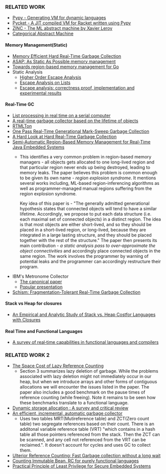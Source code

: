 ### RELATED WORK

- [Pypy - Generating VM for dynamic languages](https://sites.cs.ucsb.edu/~ckrintz/classes/s20/cs263/readings/pypy-vm-construction.pdf)
- [Pycket - A JIT compiled VM for Racket written using Pypy](http://homes.sice.indiana.edu/samth/pycket-draft.pdf)
- [ZINC - The ML abstract machine by Xavier Leroy](https://hal.inria.fr/inria-00070049/file/RT-0117.pdf)
- [Categorical Abstract Machine](https://www.researchgate.net/publication/228940729_The_Categorical_Abstract_Machine_Basics_and_Enhancements)

#### Memory Management(Static)

- [Memory Efficient Hard Real-Time Garbage Collection](http://liu.diva-portal.org/smash/get/diva2:20899/FULLTEXT01.pdf)
- [ASAP: As Static As Possible memory management](https://www.cl.cam.ac.uk/techreports/UCAM-CL-TR-908.pdf)
- [Towards region-based memory management for Go](https://dl.acm.org/doi/abs/10.1145/2247684.2247695)
- Static Analysis
  - [Higher Order Escape Analysis](https://link.springer.com/content/pdf/10.1007/3-540-52592-0_61.pdf)
  - [Escape Analysis on Lists](https://cs.nyu.edu/~goldberg/pubs/pg92.pdf)
  - [Escape analysis: correctness proof, implementation and experimental results](https://dl.acm.org/doi/abs/10.1145/268946.268949)


#### Real-Time GC
- [List processing in real time on a serial computer](https://dl.acm.org/doi/abs/10.1145/359460.359470)
- [A real-time garbage collector based on the lifetime of objects](https://dl.acm.org/doi/abs/10.1145/358141.358147)
- [RTMLTon](https://link.springer.com/chapter/10.1007%2F978-3-030-39197-3_8)
- [One Pass Real-Time Generational Mark-Sweep Garbage Collection](https://citeseerx.ist.psu.edu/viewdoc/download?doi=10.1.1.42.7791&rep=rep1&type=pdf)
- [A Hard Look at Hard Real-Time Garbage Collection](https://citeseerx.ist.psu.edu/viewdoc/download?doi=10.1.1.69.3943&rep=rep1&type=pdf)
- [Semi-Automatic Region-Based Memory Management for Real-Time Java Embedded Systems](https://ieeexplore.ieee.org/document/4296838)
  - This identifies a very common problem in region-based memory managers - all objects gets allocated to one long-lived region and that particular region
    never ends up being destroyed, leading to memory leaks. The paper believes this problem is common enough to be given its own name - *region explosion syndrome*.
    It mentions several works including, ML-based region-inferencing algorithms as well as programmer-managed manual regions suffering from the region
    explosion syndrome.
    
    Key idea of this paper is - "The generally admitted generational hypothesis states that connected objects will tend to have a similar lifetime. Accordingly, we propose to put each data structure (i.e. each maximal set of connected objects) in a distinct region. The idea is that most objects are either short-lived, and so they should be placed in a short-lived region, or long-lived, because they are integrated in a large lasting structure, and they should be placed together with the rest of the structure." The paper then presents its main contribution - *a static analysis pass to over-approximate the object connectivities* and accordingly place connected objects in the same region. The work involves the programmer by warning of potential leaks and the programmer can accordingly restructure their program.
 - IBM's Metronome Collector
   - [The canonical paper](https://dl.acm.org/doi/abs/10.1145/640128.604155)
   - [Popular presentation](https://dl.acm.org/doi/10.1145/1217256.1217268)
 - [Schism: Fragmentation-Tolerant Real-Time Garbage Collection](https://dl.acm.org/doi/abs/10.1145/1809028.1806615)


#### Stack vs Heap for closures
- [An Empirical and Analytic Study of Stack vs. Heap Costfor Languages with Closures](https://www.cs.princeton.edu/~appel/papers/stack2.pdf)

#### Real Time and Functional Languages
- [A survey of real‐time capabilities in functional languages and compilers](https://onlinelibrary.wiley.com/doi/full/10.1002/cpe.4902)


### RELATED WORK 2

- [The Space Cost of Lazy Reference Counting](https://dl.acm.org/doi/10.1145/982962.964019)
  - Section 3 summarizes lazy deletion of garbage. While the problems associated with lazy deletion might not immediately occur
    in our heap, but when we introduce arrays and other forms of contiguous allocations we will encounter the issues listed in the paper.
    The paper also includes a good benchmark on the pause times of reference counting (while freeing). Note it remains to be seen how these
    benchmarks translate to a functional language.
- [Dynamic storage allocation : A survey and critical review](https://link.springer.com/chapter/10.1007/3-540-60368-9_19)
- [An efficient, incremental, automatic garbage collector](https://dl.acm.org/doi/abs/10.1145/360336.360345)
  - Uses two tables MRT(Mutireference table) and ZCT(Zero count table) two segregate references based on their count. There is an additonal
    variable reference table (VRT) "which contains in a hash table all those pointers referenced from the stack. Then the ZCT can be scanned, 
    and any cell not referenced from the VRT can be reclaimed.". It doesn't account for cycles and uses GC to collect them.
- [Ulterior Reference Counting: Fast Garbage collection without a long wait](https://users.cecs.anu.edu.au/~steveb/pubs/papers/urc-oopsla-2003.pdf)
- [Counting Immutable Bean. RC for purely functional languages](https://arxiv.org/pdf/1908.05647.pdf)
- [Practical Principle of Least Privilege for Secure Embedded Systems](http://sjero.net/pubs/2021_RTAS_Patina.pdf)
